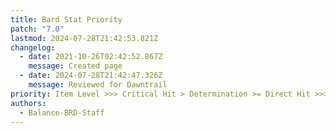 ```yaml
---
title: Bard Stat Priority
patch: "7.0"
lastmod: 2024-07-28T21:42:53.821Z
changelog:
  - date: 2021-10-26T02:42:52.867Z
    message: Created page
  - date: 2024-07-28T21:42:47.326Z
    message: Reviewed for Dawntrail
priority: Item Level >>> Critical Hit > Determination >= Direct Hit >>>> Skill Speed
authors:
  - Balance-BRD-Staff
---
```

